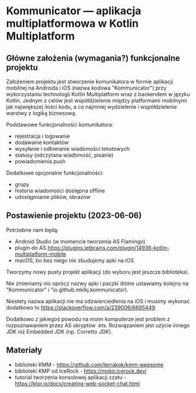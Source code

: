 # Kommunicator — aplikacja multiplatformowa w Kotlin Multiplatform

## Główne założenia (wymagania?) funkcjonalne projektu

Założeniem projektu jest stworzenie komunikatora w formie aplikacji mobilnej na Androida i iOS
(nazwa kodowa "Kommunicator") przy wykorzystaniu technologii Kotlin Multiplatform wraz z backendem
w języku Kotlin. Jednym z celów jest współdzielenie między platformami mobilnymi jak największej 
ilości kodu, a co najmniej wydzielenie i współdzielenie warstwy z logiką biznesową.

Podstawowe funkcjonalności komunikatora:

- rejestracja i logowanie
- dodawanie kontaktów
- wysyłanie i odbieranie wiadomości tekstowych
- statusy (odczytana wiadomość, pisanie)
- powiadomienia push

Dodatkowe opcjonalne funkcjonalności:

- grupy
- historia wiadomości dostępna offline
- udostępnianie plików, obrazów

## Postawienie projektu (2023-06-06)

Potrzebne nam będą:

- Android Studio (w momencie tworzenia AS Flamingo)
- plugin do AS https://plugins.jetbrains.com/plugin/14936-kotlin-multiplatform-mobile
- macOS, bo bez niego nie zbudujemy apki na iOS

Tworzymy nowy pusty projekt aplikacji (do wyboru jest jeszcze biblioteka).

Nie zmieniamy nic oprócz nazwy apki i paczki (które ustawiamy kolejno na "Kommunicator"
i "io.github.mklkj.kommunicator).

Niestety nazwa aplikacji nie ma odzwierciedlenia na iOS i musimy wykonać dodatkowo to
https://stackoverflow.com/a/239006/6695449.

Dodatkowo z jakiegoś powodu na moim komputerze jest problem z rozpoznawaniem przez AS skryptów .kts.
Rozwiązaniem jest użycie innego JDK niż Embedded JDK (np. Corretto JDK).

## Materiały

- biblioteki KMM - https://github.com/terrakok/kmm-awesome
- biblioteki KMP od IceRock - https://moko.icerock.dev/
- tutorial tworzenia konsolowej aplikacji czatu - https://ktor.io/docs/creating-web-socket-chat.html
